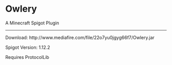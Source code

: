 # Owlery
A Minecraft Spigot Plugin

---
<p>Download: http://www.mediafire.com/file/22o7yu0jgyg66f7/Owlery.jar</p>
<p>Spigot Version: 1.12.2</p>
<p>Requires ProtocolLib</p>
